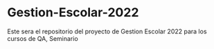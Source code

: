 # Gestion-Escolar-2022
Este sera el repositorio del proyecto de Gestion Escolar 2022 para los cursos de QA, Seminario 
